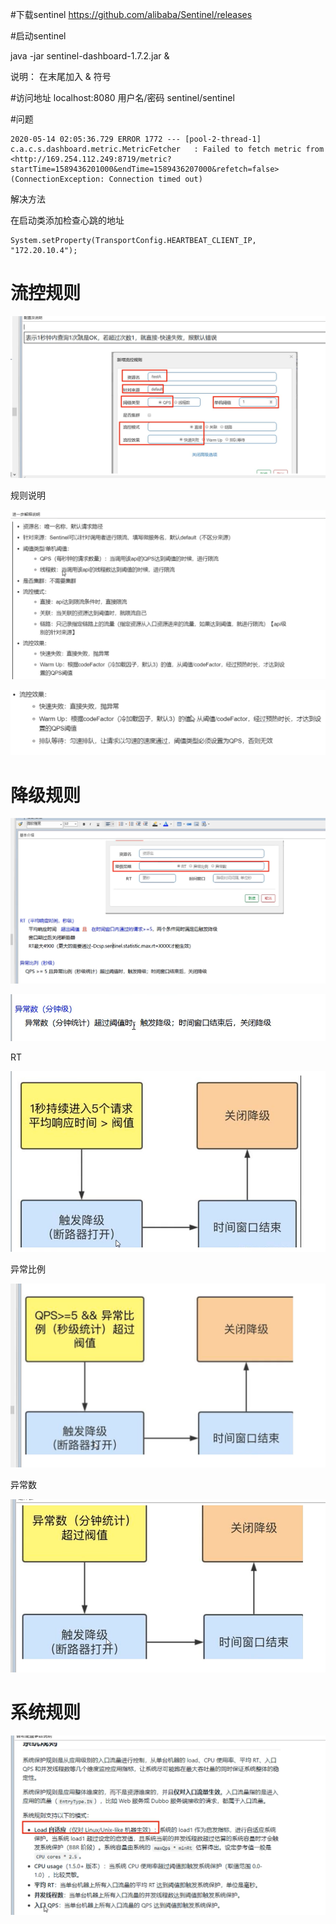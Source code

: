 #下载sentinel
https://github.com/alibaba/Sentinel/releases

#启动sentinel

java -jar sentinel-dashboard-1.7.2.jar &  

说明： 在末尾加入 & 符号

#访问地址
localhost:8080
用户名/密码 sentinel/sentinel

#问题

```
2020-05-14 02:05:36.729 ERROR 1772 --- [pool-2-thread-1] c.a.c.s.dashboard.metric.MetricFetcher   : Failed to fetch metric from <http://169.254.112.249:8719/metric?startTime=1589436201000&endTime=1589436207000&refetch=false> (ConnectionException: Connection timed out)
```

解决方法

在启动类添加检查心跳的地址

```
System.setProperty(TransportConfig.HEARTBEAT_CLIENT_IP, "172.20.10.4");
```

# 流控规则

![image-20200514142254416](images\image-20200514142254416.png)

规则说明

![image-20200514144940920](images\image-20200514144940920.png)

![image-20200514154501203](images\image-20200514154501203.png)

# 降级规则

![image-20200514162213450](images\image-20200514162213450.png)

![image-20200514162308490](images\image-20200514162308490.png)

RT

![image-20200514162656263](images\image-20200514162656263.png)

异常比例

![image-20200514165259771](images\image-20200514165259771.png)

异常数

![image-20200514170700960](images\image-20200514170700960.png)

# 系统规则

![image-20200515110620858](images\image-20200515110620858.png)